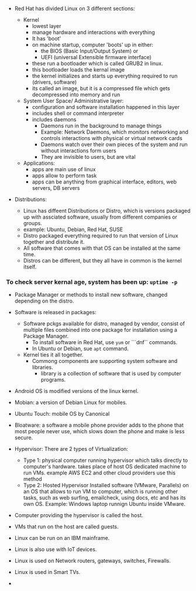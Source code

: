- Red Hat has divided Linux on 3 different sections:
  - Kernel
    - lowest layer
    - manage hardware and interactions with everything
    - It has 'boot'
    - on machine startup, computer 'boots' up in either:
      - the BIOS (Basic Input/Output System) or
      - UEFI (universal Extensible firmware interface)
    - these run a bootloader which is called GRUB2 in linux.
    - this bootloader loads the kernal image
    - the kernel initializes and starts up everything required to run (drivers, software)
    - its called an image, but it is a compressed file which gets decompressed into memory and run
  - System User Space/ Administrative layer:
    - configuration and software installation happened in this layer
    - includes shell or command interpreter
    - includes daemons
      - Daemons run in the background to manage things
      - Example: Network Daemons, which monitors networking and controls interactions with physical or virtual network cards
      - Daemons watch over their own pieces of the system and run without interactions form users
      - They are invisible to users, but are vital
  - Applications:
    - apps are main use of linux
    - apps allow to perform task
    - apps can be anything from graphical interface, editors, web servers, DB servers


- Distributions:
  - Linux has diffeent Distributions or Distro, which is versions packaged up with assciated software, usually from different companies or groups.
  - example: Ubuntu, Debian, Red Hat, SUSE
  - Distro packaged everything required to run that version of Linux together and distribute it.
  - All software that comes with that OS can be installed at the same time.
  - Distros can be different, but they all have in common is the kernel itself.

### To check server kernal age, system has been up: ```uptime -p```

- Package Manager or methods to install new software, changed depending on the distro.
- Software is released in packages:
  - Software pckgs available for distro, managed by vendor, consist of multiple files combined into one package for installation using a Package Manager.
    - To install software in Red Hat, use ```yum``` or ```dnf`` commands.
    - In Ubuntu or Debian, sue ```apt``` command.
  - Kernel ties it all together.
    - Commong components are supporting system software and libraries.
      - library is a collection of software that is used by computer programs.

- Android OS is modified versions of the linux kernel.
- Mobian: a version of Debian Linux for mobiles.
- Ubuntu Touch: mobile OS by Canonical

- Bloatware: a software a mobile phone provider adds to the phone that most people never use, which slows down the phone and make is less secure.


- Hypervisor: There are 2 types of Virtualization:
  - Type 1: physical computer running hypervisor which talks directly to computer's hardware.
            takes place of host OS
            dedicated machine to run VMs.
            example AWS EC2 and other cloud providers use this method
  - Type 2: Hosted Hypervisor
            Installed software (VMware, Parallels) on an OS that allows to run VM to computer,
            which is running other tasks, such as web surfing, emailcheck, using docs, etc and has its own OS.
            Example: Windows laptop runnign Ubuntu inside VMware.

- Computer providing the hypervisor is called the host.
- VMs that run on the host are called guests.

- Linux can be run on an IBM mainframe.
- Linux is also use with IoT devices.
- Linux is used on Network routers, gateways, switches, Firewalls.
- Linux is used in Smart TVs.
- 
